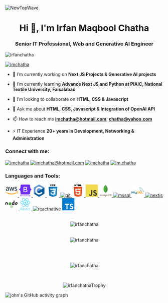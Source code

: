 ![NewTopWave](https://user-images.githubusercontent.com/81550376/180223627-d18d8aeb-4f5e-4715-94db-65b1b85822f1.svg)
<h1 align="center">Hi 👋, I'm Irfan Maqbool Chatha</h1>
<h3 align="center">Senior IT Professional, Web and Generative AI Engineer</h3>

<p align="left"> <img src="https://komarev.com/ghpvc/?username=irfanchatha&label=Profile%20views&color=0e75b6&style=flat" alt="irfanchatha" /> </p>

<p align="left"> <a href="https://twitter.com/imchatha" target="blank"><img src="https://img.shields.io/twitter/follow/imchatha?logo=twitter&style=for-the-badge" alt="imchatha" /></a> </p>

- 🔭 I’m currently working on **Next JS Projects & Generative AI projects**

- 🌱 I’m currently learning **Advance Next JS and Python at PIAIC, National Textile University, Faisalabad**

- 👯 I’m looking to collaborate on **HTML, CSS & Javascript**

- 💬 Ask me about **HTML, CSS, Javascript & Integration of OpenAI API**

- 📫 How to reach me **imchatha@hotmail.com**; **chatha@yahoo.com**

- ⚡ IT Experience **20+ years in Development, Networking & Administration**

<h3 align="left">Connect with me:</h3>
<p align="left">
<a href="https://twitter.com/imchatha" target="blank"><img align="center" src="https://raw.githubusercontent.com/rahuldkjain/github-profile-readme-generator/master/src/images/icons/Social/twitter.svg" alt="imchatha" height="30" width="40" /></a>
<a href="https://www.linkedin.com/in/irfan-chatha/" target="blank"><img align="center" src="https://raw.githubusercontent.com/rahuldkjain/github-profile-readme-generator/master/src/images/icons/Social/linked-in-alt.svg" alt="imchatha@hotmail.com" height="30" width="40" /></a>
<a href="https://www.facebook.com/irfan.chatha.3?mibextid=ZbWKwL" target="blank"><img align="center" src="https://raw.githubusercontent.com/rahuldkjain/github-profile-readme-generator/master/src/images/icons/Social/facebook.svg" alt="imchatha" height="30" width="40" /></a>
<a href="https://instagram.com/im.chatha" target="blank"><img align="center" src="https://raw.githubusercontent.com/rahuldkjain/github-profile-readme-generator/master/src/images/icons/Social/instagram.svg" alt="im.chatha" height="30" width="40" /></a>
</p>

<h3 align="left">Languages and Tools:</h3>
<p align="left"> <a href="https://aws.amazon.com" target="_blank" rel="noreferrer"> <img src="https://raw.githubusercontent.com/devicons/devicon/master/icons/amazonwebservices/amazonwebservices-original-wordmark.svg" alt="aws" width="40" height="40"/> </a> <a href="https://getbootstrap.com" target="_blank" rel="noreferrer"> <img src="https://raw.githubusercontent.com/devicons/devicon/master/icons/bootstrap/bootstrap-plain-wordmark.svg" alt="bootstrap" width="40" height="40"/> </a> <a href="https://www.cprogramming.com/" target="_blank" rel="noreferrer"> <img src="https://raw.githubusercontent.com/devicons/devicon/master/icons/c/c-original.svg" alt="c" width="40" height="40"/> </a> <a href="https://www.w3schools.com/css/" target="_blank" rel="noreferrer"> <img src="https://raw.githubusercontent.com/devicons/devicon/master/icons/css3/css3-original-wordmark.svg" alt="css3" width="40" height="40"/> </a> <a href="https://git-scm.com/" target="_blank" rel="noreferrer"> <img src="https://www.vectorlogo.zone/logos/git-scm/git-scm-icon.svg" alt="git" width="40" height="40"/> </a> <a href="https://www.w3.org/html/" target="_blank" rel="noreferrer"> <img src="https://raw.githubusercontent.com/devicons/devicon/master/icons/html5/html5-original-wordmark.svg" alt="html5" width="40" height="40"/> </a> <a href="https://developer.mozilla.org/en-US/docs/Web/JavaScript" target="_blank" rel="noreferrer"> <img src="https://raw.githubusercontent.com/devicons/devicon/master/icons/javascript/javascript-original.svg" alt="javascript" width="40" height="40"/> </a> <a href="https://www.mongodb.com/" target="_blank" rel="noreferrer"> <img src="https://raw.githubusercontent.com/devicons/devicon/master/icons/mongodb/mongodb-original-wordmark.svg" alt="mongodb" width="40" height="40"/> </a> <a href="https://www.microsoft.com/en-us/sql-server" target="_blank" rel="noreferrer"> <img src="https://www.svgrepo.com/show/303229/microsoft-sql-server-logo.svg" alt="mssql" width="40" height="40"/> </a> <a href="https://www.mysql.com/" target="_blank" rel="noreferrer"> <img src="https://raw.githubusercontent.com/devicons/devicon/master/icons/mysql/mysql-original-wordmark.svg" alt="mysql" width="40" height="40"/> </a> <a href="https://nextjs.org/" target="_blank" rel="noreferrer"> <img src="https://cdn.worldvectorlogo.com/logos/nextjs-2.svg" alt="nextjs" width="40" height="40"/> </a> <a href="https://nodejs.org" target="_blank" rel="noreferrer"> <img src="https://raw.githubusercontent.com/devicons/devicon/master/icons/nodejs/nodejs-original-wordmark.svg" alt="nodejs" width="40" height="40"/> </a> <a href="https://reactjs.org/" target="_blank" rel="noreferrer"> <img src="https://raw.githubusercontent.com/devicons/devicon/master/icons/react/react-original-wordmark.svg" alt="react" width="40" height="40"/> </a> <a href="https://reactnative.dev/" target="_blank" rel="noreferrer"> <img src="https://reactnative.dev/img/header_logo.svg" alt="reactnative" width="40" height="40"/> </a> <a href="https://www.typescriptlang.org/" target="_blank" rel="noreferrer"> <img src="https://raw.githubusercontent.com/devicons/devicon/master/icons/typescript/typescript-original.svg" alt="typescript" width="40" height="40"/> </a> </p>

<p align="center">&nbsp;<br><img align="center" src="https://github-readme-stats.vercel.app/api?username=irfanchatha&show_icons=true&locale=en" alt="irfanchatha" /></p>

<p align="center"><br><img align="center" src="https://github-readme-streak-stats.herokuapp.com/?user=irfanchatha&" alt="irfanchatha" /></p>
<br />

<p align="center"><br><img align="center" src="https://github-readme-stats.vercel.app/api/top-langs?username=irfanchatha&show_icons=true&locale=en&layout=compact" alt="irfanchatha" /></p>

<br />

<p align="center"><img align="center" src="https://github-trophies.vercel.app/?username=irfanchatha&column=6&theme=algolia" alt="irfanchathaTrophy" /></p>

![john's GitHub activity graph]( https://github-readme-activity-graph.vercel.app/graph?username=irfanchatha&theme=react-dark&area=true&hide_border=true#gh-light-mode-only)
